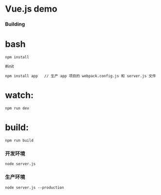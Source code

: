# Vue.js demo 

### Building

# bash
```
npm install
```

#init
```
npm install app   // 生产 app 项目的 webpack.config.js 和 server.js 文件
```

# watch:
```
npm run dev
```

# build:
```
npm run build
```

### 开发环境
```
node server.js
```

### 生产环境
```
node server.js --production
```

